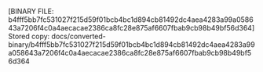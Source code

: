 [BINARY FILE: b4fff5bb7fc531027f215d59f01bcb4bc1d894cb81492dc4aea4283a99a058643a7206f4c0a4aecacae2386ca8fc28e875af6607fbab9cb98b49bf56d364]
Stored copy: docs/converted-binary/b4fff5bb7fc531027f215d59f01bcb4bc1d894cb81492dc4aea4283a99a058643a7206f4c0a4aecacae2386ca8fc28e875af6607fbab9cb98b49bf56d364
